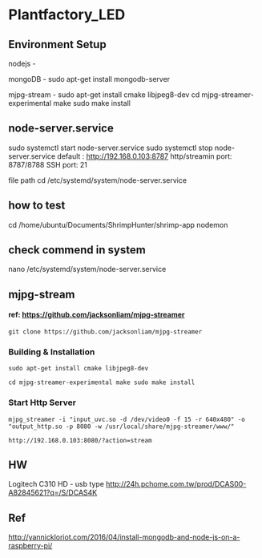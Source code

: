 # Plantfactory_LED

## Environment Setup
nodejs - 

mongoDB - sudo apt-get install mongodb-server

mjpg-stream - 
sudo apt-get install cmake libjpeg8-dev
cd mjpg-streamer-experimental
make
sudo make install


## node-server.service
sudo systemctl start node-server.service
sudo systemctl stop node-server.service
default : http://192.168.0.103:8787
http/streamin port: 8787/8788
SSH port: 21

file path
cd /etc/systemd/system/node-server.service

## how to test 
cd /home/ubuntu/Documents/ShrimpHunter/shrimp-app
nodemon 

## check commend in system
nano /etc/systemd/system/node-server.service


## mjpg-stream
#### ref: https://github.com/jacksonliam/mjpg-streamer

`
git clone https://github.com/jacksonliam/mjpg-streamer
`

### Building & Installation
`
sudo apt-get install cmake libjpeg8-dev
`

`
cd mjpg-streamer-experimental
make
sudo make install
`

### Start Http Server
`
mjpg_streamer -i "input_uvc.so -d /dev/video0 -f 15 -r 640x480" -o "output_http.so -p 8080 -w /usr/local/share/mjpg-streamer/www/"
`

`
http://192.168.0.103:8080/?action=stream
`


## HW
Logitech C310 HD - usb type 
http://24h.pchome.com.tw/prod/DCAS00-A82845621?q=/S/DCAS4K


## Ref
http://yannickloriot.com/2016/04/install-mongodb-and-node-js-on-a-raspberry-pi/